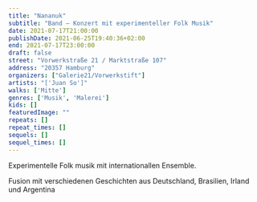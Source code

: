 ```yaml
---
title: "Nananuk"
subtitle: "Band – Konzert mit experimenteller Folk Musik"
date: 2021-07-17T21:00:00
publishDate: 2021-06-25T19:40:36+02:00
end: 2021-07-17T23:00:00
draft: false
street: "Vorwerkstraße 21 / Marktstraße 107"
address: "20357 Hamburg"
organizers: ["Galerie21/Vorwerkstift"]
artists: "['Juan So']"
walks: ['Mitte']
genres: ['Musik', 'Malerei']
kids: []
featuredImage: ""
repeats: []
repeat_times: []
sequels: []
sequel_times: []
---
```


Experimentelle Folk musik mit internationallen Ensemble.

Fusion mit verschiedenen Geschichten aus Deutschland, Brasilien, Irland und Argentina
